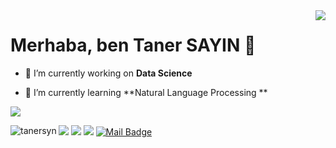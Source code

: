 

<!--
**tanersyn/tanersyn** is a ✨ _special_ ✨ repository because its `README.md` (this file) appears on your GitHub profile.

Here are some ideas to get you started:

- 🔭 I’m currently working on ...
- 🌱 I’m currently learning Python
- 👯 I’m looking to collaborate on ...
- 🤔 I’m looking for help with ...
- 💬 Ask me about ...
- 📫 How to reach me: ...
- 😄 Pronouns: ...
- ⚡ Fun fact: ...
-->

<img align='right' src="https://github-readme-stats.vercel.app/api?username=tanersyn&show_icons=true">

# Merhaba, ben Taner SAYIN 👋

- 🔭 I’m currently working on **Data Science**

- 🌱 I’m currently learning **Natural Language Processing **

[![](https://img.shields.io/github/followers/tanersyn?style=social)](https://www.github.com/tanersyn)
<p><img align="left" src="https://github-readme-stats.vercel.app/api/top-langs/?username=tanersyn&layout=compact&hide=html" alt="tanersyn" /></p>




[![](https://img.shields.io/badge/linkedin-%230077B5.svg?&style=for-the-badge&logo=linkedin&logoColor=white)](https://www.linkedin.com/in/taner-sayın-a30055187/)
[![](https://img.shields.io/badge/medium-%2312100E.svg?&style=for-the-badge&logo=medium&logoColor=white)](https://medium.com/@tanersayinnn)
[![](https://img.shields.io/badge/twitter-%231DA1F2.svg?&style=for-the-badge&logo=twitter&logoColor=white)](https://www.twitter.com/Tanersyn_)
[![Mail Badge](https://img.shields.io/badge/tanersayinnn@gmail.com-c14438?style=for-the-badge&logo=Gmail&logoColor=white&link=mailto:tanersayinnn@gmail.com)](mailto:tanersayinnn@gmail.com)
